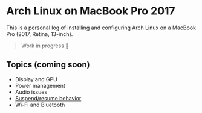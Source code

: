 # Arch Linux on MacBook Pro 2017

This is a personal log of installing and configuring Arch Linux on a MacBook Pro (2017, Retina, 13-inch).

> Work in progress 🚧

## Topics (coming soon)
- Display and GPU
- Power management
- Audio issues
- [Suspend/resume behavior](suspend-resume.md)
- Wi-Fi and Bluetooth
